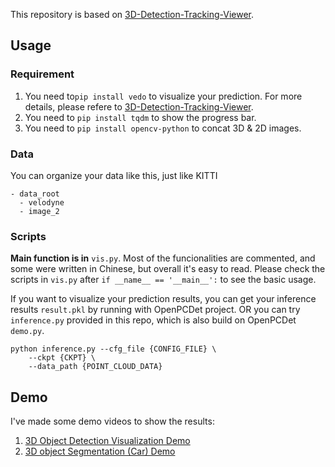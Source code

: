 This repository is based on [3D-Detection-Tracking-Viewer](https://github.com/hailanyi/3D-Detection-Tracking-Viewer).

## Usage

### Requirement

1. You need to`pip install vedo` to visualize your prediction. For more details, please refere to  [3D-Detection-Tracking-Viewer](https://github.com/hailanyi/3D-Detection-Tracking-Viewer).
2. You need to `pip install tqdm` to show the progress bar.
3. You need to `pip install opencv-python` to concat 3D & 2D images.

### Data

You can organize your data like this, just like KITTI

```
- data_root
  - velodyne
  - image_2
```

### Scripts

**Main function is in** `vis.py`. Most of the funcionalities are commented, and some were written in Chinese, but overall it's easy to read. Please check the scripts in `vis.py` after `if __name__ == '__main__':` to see the basic usage.

If you want to visualize your prediction results, you can get your inference results `result.pkl` by running with OpenPCDet project. OR you can try `inference.py` provided in this repo, which is also build on OpenPCDet `demo.py`.

```shell
python inference.py --cfg_file {CONFIG_FILE} \
    --ckpt {CKPT} \
    --data_path {POINT_CLOUD_DATA}
```

## Demo

I've made some demo videos to show the results:

1. [3D Object Detection Visualization Demo](https://www.bilibili.com/video/BV1h3411t7sc)
2. [3D object Segmentation (Car) Demo](https://www.bilibili.com/video/BV1oT4y1f71D)

